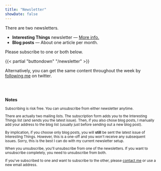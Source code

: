 ```yaml
---
title: "Newsletter"
showDate: false
---
```


There are two newsletters.

* **Interesting Things** newsletter &mdash; [More info.](/interesting-things/)
* **Blog posts** &mdash; About one article per month.

Please subscribe to one or both below.

{{< partial "buttondown" "/newsletter" >}}

Alternatively, you can get the same content throughout the week by [following me](https://twitter.com/bengtanAU) on twitter.

<br /><br />

**Notes**

<div style="font-size: smaller;">
Subscribing is risk free. You can unsubscribe from either newsletter anytime.

There are actually two mailing lists. The subscription form adds you to the Interesting Things list (and sends you the latest issue). Then, if you also chose blog posts, I manually add your address to the blog list (usually just before sending out a new blog post).

By implication, if you choose only blog posts, you will **still** be sent the latest issue of Interesting Things. However, this is a one-off and you won't receive any subsequent issues. Sorry, this is the best I can do with my current newsletter setup.

When you unsubscribe, you'll unsubscribe from one of the newsletters. If you want to unsubscribe completely, you need to unsubscribe from both.

If you've subscribed to one and want to subscribe to the other, please [contact me](/about) or use a new email address.
</div>